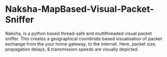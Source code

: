 # Naksha-MapBased-Visual-Packet-Sniffer
Naksha, is a python based thread-safe and multithreaded visual packet sniffer. This creates a geographical coordinate based visualisation of packet exchange from the your home gateway, to the internet. Here, packet size, propagation delays, &amp; transmission speeds are visually depicted. 
